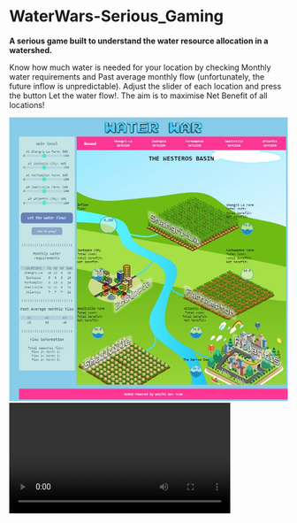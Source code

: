 # WaterWars-Serious_Gaming
<strong>A serious game built to understand the water resource allocation in a watershed.</strong>
<p><style= "border-left: 6px solid red; background-color: lightgrey;">Know how much water is needed for your location by checking Monthly water requirements and Past average monthly flow (unfortunately, the future inflow is unpredictable). Adjust the slider of each location and press the button Let the water flow!. The aim is to maximise Net Benefit of all locations!
</p>
<img src="https://github.com/KedarGHAG/WaterWars-Serious_Gaming/blob/master/WaterWars_GUI.JPG"></img>

<br>
<video width="400" controls>
  <source src="https://github.com/KedarGHAG/WaterWars-Serious_Gaming/blob/master/ScreenRecording24-05-201922-26-31.mp4" type="video/mp4">
</video>
